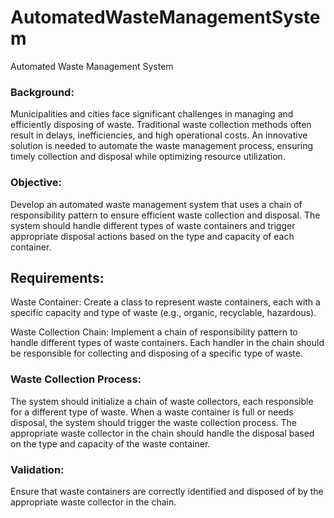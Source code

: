 # AutomatedWasteManagementSystem


Automated Waste Management System

### Background:
Municipalities and cities face significant challenges in managing and efficiently disposing of waste. Traditional waste collection methods often result in delays, inefficiencies, and high operational costs. An innovative solution is needed to automate the waste management process, ensuring timely collection and disposal while optimizing resource utilization.
### Objective: 
Develop an automated waste management system that uses a chain of responsibility pattern to ensure efficient waste collection and disposal. The system should handle different types of waste containers and trigger appropriate disposal actions based on the type and capacity of each container.
## Requirements:

Waste Container: Create a class to represent waste containers, each with a specific capacity and type of waste (e.g., organic, recyclable, hazardous).

Waste Collection Chain: Implement a chain of responsibility pattern to handle different types of waste containers. Each handler in the chain should be responsible for collecting and disposing of a specific type of waste.

### Waste Collection Process:
The system should initialize a chain of waste collectors, each responsible for a different type of waste.
When a waste container is full or needs disposal, the system should trigger the waste collection process.
The appropriate waste collector in the chain should handle the disposal based on the type and capacity of the waste container.

### Validation: 
Ensure that waste containers are correctly identified and disposed of by the appropriate waste collector in the chain.
